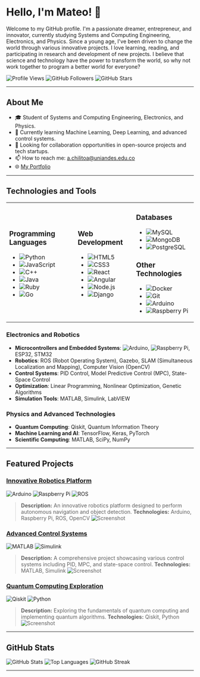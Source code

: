 # Hello, I'm Mateo! 👋

Welcome to my GitHub profile. I'm a passionate dreamer, entrepreneur, and innovator, currently studying Systems and Computing Engineering, Electronics, and Physics. Since a young age, I've been driven to change the world through various innovative projects. I love learning, reading, and participating in research and development of new projects. I believe that science and technology have the power to transform the world, so why not work together to program a better world for everyone?

![Profile Views](https://komarev.com/ghpvc/?username=Mateo2141&style=flat-square)
![GitHub Followers](https://img.shields.io/github/followers/Mateo2141?label=Followers&style=social)
![GitHub Stars](https://img.shields.io/github/stars/Mateo2141?label=Stars&style=social)

---

## About Me

- 🎓 Student of Systems and Computing Engineering, Electronics, and Physics.
- 🌱 Currently learning Machine Learning, Deep Learning, and advanced control systems.
- 💼 Looking for collaboration opportunities in open-source projects and tech startups.
- 📫 How to reach me: [a.chilitoa@uniandes.edu.co](mailto:a.chilitoa@uniandes.edu.co)
- 🌐 [My Portfolio](https://my-portfolio.com)

---

## Technologies and Tools

<table>
  <tr>
    <td>

### Programming Languages
- ![Python](https://img.shields.io/badge/-Python-3776AB?logo=python&logoColor=white&style=flat)
- ![JavaScript](https://img.shields.io/badge/-JavaScript-F7DF1E?logo=javascript&logoColor=black&style=flat)
- ![C++](https://img.shields.io/badge/-C++-00599C?logo=c%2B%2B&logoColor=white&style=flat)
- ![Java](https://img.shields.io/badge/-Java-007396?logo=java&logoColor=white&style=flat)
- ![Ruby](https://img.shields.io/badge/-Ruby-CC342D?logo=ruby&logoColor=white&style=flat)
- ![Go](https://img.shields.io/badge/-Go-00ADD8?logo=go&logoColor=white&style=flat)

</td>
<td>

### Web Development
- ![HTML5](https://img.shields.io/badge/-HTML5-E34F26?logo=html5&logoColor=white&style=flat)
- ![CSS3](https://img.shields.io/badge/-CSS3-1572B6?logo=css3&logoColor=white&style=flat)
- ![React](https://img.shields.io/badge/-React-61DAFB?logo=react&logoColor=black&style=flat)
- ![Angular](https://img.shields.io/badge/-Angular-DD0031?logo=angular&logoColor=white&style=flat)
- ![Node.js](https://img.shields.io/badge/-Node.js-339933?logo=node.js&logoColor=white&style=flat)
- ![Django](https://img.shields.io/badge/-Django-092E20?logo=django&logoColor=white&style=flat)

</td>
<td>

### Databases
- ![MySQL](https://img.shields.io/badge/-MySQL-4479A1?logo=mysql&logoColor=white&style=flat)
- ![MongoDB](https://img.shields.io/badge/-MongoDB-47A248?logo=mongodb&logoColor=white&style=flat)
- ![PostgreSQL](https://img.shields.io/badge/-PostgreSQL-336791?logo=postgresql&logoColor=white&style=flat)

### Other Technologies
- ![Docker](https://img.shields.io/badge/-Docker-2496ED?logo=docker&logoColor=white&style=flat)
- ![Git](https://img.shields.io/badge/-Git-F05032?logo=git&logoColor=white&style=flat)
- ![Arduino](https://img.shields.io/badge/-Arduino-00979D?logo=arduino&logoColor=white&style=flat)
- ![Raspberry Pi](https://img.shields.io/badge/-Raspberry%20Pi-A22846?logo=raspberry-pi&logoColor=white&style=flat)

</td>
</tr>
</table>

### Electronics and Robotics
- **Microcontrollers and Embedded Systems**: ![Arduino](https://img.shields.io/badge/-Arduino-00979D?logo=arduino&logoColor=white&style=flat), ![Raspberry Pi](https://img.shields.io/badge/-Raspberry%20Pi-A22846?logo=raspberry-pi&logoColor=white&style=flat), ESP32, STM32
- **Robotics**: ROS (Robot Operating System), Gazebo, SLAM (Simultaneous Localization and Mapping), Computer Vision (OpenCV)
- **Control Systems**: PID Control, Model Predictive Control (MPC), State-Space Control
- **Optimization**: Linear Programming, Nonlinear Optimization, Genetic Algorithms
- **Simulation Tools**: MATLAB, Simulink, LabVIEW

### Physics and Advanced Technologies
- **Quantum Computing**: Qiskit, Quantum Information Theory
- **Machine Learning and AI**: TensorFlow, Keras, PyTorch
- **Scientific Computing**: MATLAB, SciPy, NumPy

---

## Featured Projects

### [Innovative Robotics Platform](https://github.com/Mateo2141/innovative-robotics-platform)
![Arduino](https://img.shields.io/badge/Arduino-00979D?style=flat&logo=arduino&logoColor=white) ![Raspberry Pi](https://img.shields.io/badge/Raspberry%20Pi-A22846?style=flat&logo=raspberry-pi&logoColor=white) ![ROS](https://img.shields.io/badge/ROS-22314E?style=flat&logo=ros&logoColor=white)
> **Description:** An innovative robotics platform designed to perform autonomous navigation and object detection.
> **Technologies:** Arduino, Raspberry Pi, ROS, OpenCV
> ![Screenshot](path/to/screenshot1.png)

### [Advanced Control Systems](https://github.com/Mateo2141/advanced-control-systems)
![MATLAB](https://img.shields.io/badge/MATLAB-0076A8?style=flat&logo=mathworks&logoColor=white) ![Simulink](https://img.shields.io/badge/Simulink-0076A8?style=flat&logo=mathworks&logoColor=white)
> **Description:** A comprehensive project showcasing various control systems including PID, MPC, and state-space control.
> **Technologies:** MATLAB, Simulink
> ![Screenshot](path/to/screenshot2.png)

### [Quantum Computing Exploration](https://github.com/Mateo2141/quantum-computing-exploration)
![Qiskit](https://img.shields.io/badge/Qiskit-6929C4?style=flat&logo=IBM&logoColor=white) ![Python](https://img.shields.io/badge/Python-3776AB?style=flat&logo=python&logoColor=white)
> **Description:** Exploring the fundamentals of quantum computing and implementing quantum algorithms.
> **Technologies:** Qiskit, Python
> ![Screenshot](path/to/screenshot3.png)

---

## GitHub Stats

![GitHub Stats](https://github-readme-stats.vercel.app/api?username=Mateo2141&show_icons=true&theme=radical)
![Top Languages](https://github-readme-stats.vercel.app/api/top-langs/?username=Mateo2141&layout=compact&theme=radical)
![GitHub Streak](https://github-readme-streak-stats.herokuapp.com/?user=Mateo2141&theme=radical)

---
